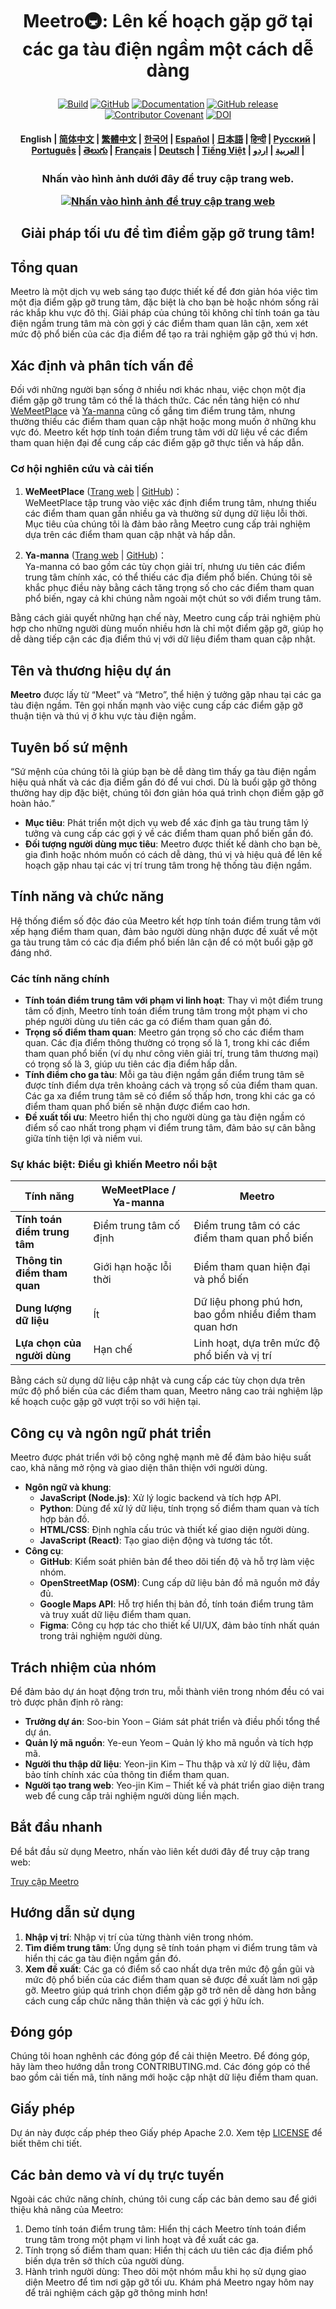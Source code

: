 <!---
Bản quyền 2020 The HuggingFace Team. Bảo lưu mọi quyền.

Tài liệu này được cấp phép theo Giấy phép Apache, Phiên bản 2.0 (sau đây gọi là "Giấy phép"). Trừ khi được quy định trong Giấy phép, bạn không được phép sử dụng tài liệu này. Bạn có thể xem bản sao của Giấy phép tại liên kết dưới đây:

    http://www.apache.org/licenses/LICENSE-2.0

Trừ khi pháp luật yêu cầu hoặc có thỏa thuận bằng văn bản, phần mềm phân phối theo Giấy phép này được cung cấp "NGUYÊN TRẠNG", KHÔNG CÓ BẢO HÀNH hay ĐIỀU KIỆN nào, dù là rõ ràng hay ngụ ý. Hãy tham khảo Giấy phép để biết ngôn ngữ quy định về các quyền và hạn chế theo Giấy phép.
-->

<h1 align="center">
    <p>Meetro🚇: Lên kế hoạch gặp gỡ tại các ga tàu điện ngầm một cách dễ dàng</p>
</h1>

<p align="center">
    <a href="https://circleci.com/gh/huggingface/transformers"><img alt="Build" src="https://img.shields.io/circleci/build/github/huggingface/transformers/main"></a>
    <a href="https://github.com/huggingface/transformers/blob/main/LICENSE"><img alt="GitHub" src="https://img.shields.io/github/license/huggingface/transformers.svg?color=blue"></a>
    <a href="https://huggingface.co/docs/transformers/index"><img alt="Documentation" src="https://img.shields.io/website/http/huggingface.co/docs/transformers/index.svg?down_color=red&down_message=offline&up_message=online"></a>
    <a href="https://github.com/huggingface/transformers/releases"><img alt="GitHub release" src="https://img.shields.io/github/release/huggingface/transformers.svg"></a>
    <a href="https://github.com/huggingface/transformers/blob/main/CODE_OF_CONDUCT.md"><img alt="Contributor Covenant" src="https://img.shields.io/badge/Contributor%20Covenant-v2.0%20adopted-ff69b4.svg"></a>
    <a href="https://zenodo.org/badge/latestdoi/155220641"><img src="https://zenodo.org/badge/155220641.svg" alt="DOI"></a>
</p>

<h4 align="center">
    <p>
        <b>English</b> |
        <a href="https://github.com/huggingface/transformers/blob/main/i18n/README_zh-hans.md">简体中文</a> |
        <a href="https://github.com/huggingface/transformers/blob/main/i18n/README_zh-hant.md">繁體中文</a> |
        <a href="https://github.com/huggingface/transformers/blob/main/i18n/README_ko.md">한국어</a> |
        <a href="https://github.com/huggingface/transformers/blob/main/i18n/README_es.md">Español</a> |
        <a href="https://github.com/huggingface/transformers/blob/main/i18n/README_ja.md">日本語</a> |
        <a href="https://github.com/huggingface/transformers/blob/main/i18n/README_hd.md">हिन्दी</a> |
        <a href="https://github.com/huggingface/transformers/blob/main/i18n/README_ru.md">Русский</a> |
        <a href="https://github.com/huggingface/transformers/blob/main/i18n/README_pt-br.md">Рortuguês</a> |
        <a href="https://github.com/huggingface/transformers/blob/main/i18n/README_te.md">తెలుగు</a> |
        <a href="https://github.com/huggingface/transformers/blob/main/i18n/README_fr.md">Français</a> |
        <a href="https://github.com/huggingface/transformers/blob/main/i18n/README_de.md">Deutsch</a> |
        <a href="https://github.com/huggingface/transformers/blob/main/i18n/README_vi.md">Tiếng Việt</a> |
        <a href="https://github.com/huggingface/transformers/blob/main/i18n/README_ar.md">العربية</a> |
        <a href="https://github.com/huggingface/transformers/blob/main/i18n/README_ur.md">اردو</a> |
    </p>
</h4>

<h3 align="center">
    <p>Nhấn vào hình ảnh dưới đây để truy cập trang web.</p>
    <a href="http://127.0.0.1:5500">
        <img src="https://github.com/Jineeary/meetro/blob/main/image/img_subway_modified.jpg" alt="Nhấn vào hình ảnh để truy cập trang web">
    </a>
</h3>

<h2 align="center">
    <p>Giải pháp tối ưu để tìm điểm gặp gỡ trung tâm!</p>
</h2>

## Tổng quan
Meetro là một dịch vụ web sáng tạo được thiết kế để đơn giản hóa việc tìm một địa điểm gặp gỡ trung tâm, đặc biệt là cho bạn bè hoặc nhóm sống rải rác khắp khu vực đô thị. Giải pháp của chúng tôi không chỉ tính toán ga tàu điện ngầm trung tâm mà còn gợi ý các điểm tham quan lân cận, xem xét mức độ phổ biến của các địa điểm để tạo ra trải nghiệm gặp gỡ thú vị hơn.

## Xác định và phân tích vấn đề
Đối với những người bạn sống ở nhiều nơi khác nhau, việc chọn một địa điểm gặp gỡ trung tâm có thể là thách thức. Các nền tảng hiện có như [WeMeetPlace](https://wemeetplace.com) và [Ya-manna](https://ya-manna.com) cũng cố gắng tìm điểm trung tâm, nhưng thường thiếu các điểm tham quan cập nhật hoặc mong muốn ở những khu vực đó. Meetro kết hợp tính toán điểm trung tâm với dữ liệu về các điểm tham quan hiện đại để cung cấp các điểm gặp gỡ thực tiễn và hấp dẫn.

### Cơ hội nghiên cứu và cải tiến
1. **WeMeetPlace** ([Trang web](https://wemeetplace.com) | [GitHub](https://github.com/we-meetting/weMeet-frontend))：  
   WeMeetPlace tập trung vào việc xác định điểm trung tâm, nhưng thiếu các điểm tham quan gần nhiều ga và thường sử dụng dữ liệu lỗi thời. Mục tiêu của chúng tôi là đảm bảo rằng Meetro cung cấp trải nghiệm dựa trên các điểm tham quan cập nhật và hấp dẫn.

2. **Ya-manna** ([Trang web](https://ya-manna.com) | [GitHub](https://github.com/mandooro/YaManNa))：  
   Ya-manna có bao gồm các tùy chọn giải trí, nhưng ưu tiên các điểm trung tâm chính xác, có thể thiếu các địa điểm phổ biến. Chúng tôi sẽ khắc phục điều này bằng cách tăng trọng số cho các điểm tham quan phổ biến, ngay cả khi chúng nằm ngoài một chút so với điểm trung tâm.

Bằng cách giải quyết những hạn chế này, Meetro cung cấp trải nghiệm phù hợp cho những người dùng muốn nhiều hơn là chỉ một điểm gặp gỡ, giúp họ dễ dàng tiếp cận các địa điểm thú vị với dữ liệu điểm tham quan cập nhật.

## Tên và thương hiệu dự án
**Meetro** được lấy từ “Meet” và “Metro”, thể hiện ý tưởng gặp nhau tại các ga tàu điện ngầm. Tên gọi nhấn mạnh vào việc cung cấp các điểm gặp gỡ thuận tiện và thú vị ở khu vực tàu điện ngầm.

## Tuyên bố sứ mệnh
“Sứ mệnh của chúng tôi là giúp bạn bè dễ dàng tìm thấy ga tàu điện ngầm hiệu quả nhất và các địa điểm gần đó để vui chơi. Dù là buổi gặp gỡ thông thường hay dịp đặc biệt, chúng tôi đơn giản hóa quá trình chọn điểm gặp gỡ hoàn hảo.”

- **Mục tiêu**: Phát triển một dịch vụ web để xác định ga tàu trung tâm lý tưởng và cung cấp các gợi ý về các điểm tham quan phổ biến gần đó.
- **Đối tượng người dùng mục tiêu**: Meetro được thiết kế dành cho bạn bè, gia đình hoặc nhóm muốn có cách dễ dàng, thú vị và hiệu quả để lên kế hoạch gặp nhau tại các vị trí trung tâm trong hệ thống tàu điện ngầm.

## Tính năng và chức năng
Hệ thống điểm số độc đáo của Meetro kết hợp tính toán điểm trung tâm với xếp hạng điểm tham quan, đảm bảo người dùng nhận được đề xuất về một ga tàu trung tâm có các địa điểm phổ biến lân cận để có một buổi gặp gỡ đáng nhớ.

### Các tính năng chính
- **Tính toán điểm trung tâm với phạm vi linh hoạt**: Thay vì một điểm trung tâm cố định, Meetro tính toán điểm trung tâm trong một phạm vi cho phép người dùng ưu tiên các ga có điểm tham quan gần đó.
- **Trọng số điểm tham quan**: Meetro gán trọng số cho các điểm tham quan. Các địa điểm thông thường có trọng số là 1, trong khi các điểm tham quan phổ biến (ví dụ như công viên giải trí, trung tâm thương mại) có trọng số là 3, giúp ưu tiên các địa điểm hấp dẫn.
- **Tính điểm cho ga tàu**: Mỗi ga tàu điện ngầm gần điểm trung tâm sẽ được tính điểm dựa trên khoảng cách và trọng số của điểm tham quan. Các ga xa điểm trung tâm sẽ có điểm số thấp hơn, trong khi các ga có điểm tham quan phổ biến sẽ nhận được điểm cao hơn.
- **Đề xuất tối ưu**: Meetro hiển thị cho người dùng ga tàu điện ngầm có điểm số cao nhất trong phạm vi điểm trung tâm, đảm bảo sự cân bằng giữa tính tiện lợi và niềm vui.

### Sự khác biệt: Điều gì khiến Meetro nổi bật
| Tính năng                           | WeMeetPlace / Ya-manna                  | Meetro                                     |
|-----------------------------------|-----------------------------------------|--------------------------------------------|
| **Tính toán điểm trung tâm**           | Điểm trung tâm cố định                          | Điểm trung tâm có các điểm tham quan phổ biến          |
| **Thông tin điểm tham quan**         | Giới hạn hoặc lỗi thời                     | Điểm tham quan hiện đại và phổ biến             |
| **Dung lượng dữ liệu**                    | Ít                                   | Dữ liệu phong phú hơn, bao gồm nhiều điểm tham quan hơn   |
| **Lựa chọn của người dùng**                   | Hạn chế                                 | Linh hoạt, dựa trên mức độ phổ biến và vị trí | 

Bằng cách sử dụng dữ liệu cập nhật và cung cấp các tùy chọn dựa trên mức độ phổ biến của các điểm tham quan, Meetro nâng cao trải nghiệm lập kế hoạch cuộc gặp gỡ vượt trội so với hiện tại.

## Công cụ và ngôn ngữ phát triển
Meetro được phát triển với bộ công nghệ mạnh mẽ để đảm bảo hiệu suất cao, khả năng mở rộng và giao diện thân thiện với người dùng.

- **Ngôn ngữ và khung**:
  - **JavaScript (Node.js)**: Xử lý logic backend và tích hợp API.
  - **Python**: Dùng để xử lý dữ liệu, tính trọng số điểm tham quan và tích hợp bản đồ.
  - **HTML/CSS**: Định nghĩa cấu trúc và thiết kế giao diện người dùng.
  - **JavaScript (React)**: Tạo giao diện động và tương tác tốt.
- **Công cụ**:
  - **GitHub**: Kiểm soát phiên bản để theo dõi tiến độ và hỗ trợ làm việc nhóm.
  - **OpenStreetMap (OSM)**: Cung cấp dữ liệu bản đồ mã nguồn mở đầy đủ.
  - **Google Maps API**: Hỗ trợ hiển thị bản đồ, tính toán điểm trung tâm và truy xuất dữ liệu điểm tham quan.
  - **Figma**: Công cụ hợp tác cho thiết kế UI/UX, đảm bảo tính nhất quán trong trải nghiệm người dùng.

## Trách nhiệm của nhóm
Để đảm bảo dự án hoạt động trơn tru, mỗi thành viên trong nhóm đều có vai trò được phân định rõ ràng:

- **Trưởng dự án**: Soo-bin Yoon – Giám sát phát triển và điều phối tổng thể dự án.
- **Quản lý mã nguồn**: Ye-eun Yeom – Quản lý kho mã nguồn và tích hợp mã.
- **Người thu thập dữ liệu**: Yeon-jin Kim – Thu thập và xử lý dữ liệu, đảm bảo tính chính xác của thông tin điểm tham quan.
- **Người tạo trang web**: Yeo-jin Kim – Thiết kế và phát triển giao diện trang web để cung cấp trải nghiệm người dùng liền mạch.

## Bắt đầu nhanh
Để bắt đầu sử dụng Meetro, nhấn vào liên kết dưới đây để truy cập trang web:

[Truy cập Meetro](http://localhost:3000)

## Hướng dẫn sử dụng
1. **Nhập vị trí**: Nhập vị trí của từng thành viên trong nhóm.
2. **Tìm điểm trung tâm**: Ứng dụng sẽ tính toán phạm vi điểm trung tâm và hiển thị các ga tàu điện ngầm gần đó.
3. **Xem đề xuất**: Các ga có điểm số cao nhất dựa trên mức độ gần gũi và mức độ phổ biến của các điểm tham quan sẽ được đề xuất làm nơi gặp gỡ.
Meetro giúp quá trình chọn điểm gặp gỡ trở nên dễ dàng hơn bằng cách cung cấp chức năng thân thiện và các gợi ý hữu ích.

## Đóng góp
Chúng tôi hoan nghênh các đóng góp để cải thiện Meetro. Để đóng góp, hãy làm theo hướng dẫn trong CONTRIBUTING.md. Các đóng góp có thể bao gồm cải tiến mã, tính năng mới hoặc cập nhật dữ liệu điểm tham quan.

## Giấy phép
Dự án này được cấp phép theo Giấy phép Apache 2.0. Xem tệp [LICENSE](https://github.com/Jineeary/meetro/blob/main/LICENSE) để biết thêm chi tiết.

## Các bản demo và ví dụ trực tuyến
Ngoài các chức năng chính, chúng tôi cung cấp các bản demo sau để giới thiệu khả năng của Meetro:

1. Demo tính toán điểm trung tâm: Hiển thị cách Meetro tính toán điểm trung tâm trong một phạm vi linh hoạt và đề xuất các ga.
2. Tính trọng số điểm tham quan: Hiển thị cách ưu tiên các địa điểm phổ biến dựa trên sở thích của người dùng.
3. Hành trình người dùng: Theo dõi một nhóm mẫu khi họ sử dụng giao diện Meetro để tìm nơi gặp gỡ tối ưu.
Khám phá Meetro ngay hôm nay để trải nghiệm cách gặp gỡ thông minh hơn!
